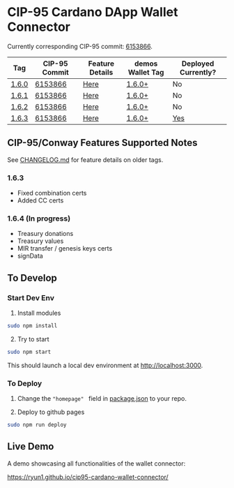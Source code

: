 # CIP-95 Cardano DApp Wallet Connector

Currently corresponding CIP-95 commit: [6153866](https://github.com/cardano-foundation/CIPs/blob/6153866bbafe874e196431f736d6bf6691359988/CIP-0095/README.md).

| Tag | CIP-95 Commit | Feature Details | demos Wallet Tag | Deployed Currently? |
| --- | ------------- | --------------- |----------------- | ------------------- |
| [1.6.0](https://github.com/Ryun1/cip95-cardano-wallet-connector/releases/tag/1.6.0) | [6153866](https://github.com/cardano-foundation/CIPs/blob/6153866bbafe874e196431f736d6bf6691359988/CIP-0095/README.md) | [Here](./CHANGELOG.md#160) | [1.6.0+](https://github.com/Ryun1/cip95-demos-wallet/tags) | No |
| [1.6.1](https://github.com/Ryun1/cip95-cardano-wallet-connector/releases/tag/1.6.1) | [6153866](https://github.com/cardano-foundation/CIPs/blob/6153866bbafe874e196431f736d6bf6691359988/CIP-0095/README.md) | [Here](./CHANGELOG.md#161) | [1.6.0+](https://github.com/Ryun1/cip95-demos-wallet/tags) | No |
| [1.6.2](https://github.com/Ryun1/cip95-cardano-wallet-connector/releases/tag/1.6.2) | [6153866](https://github.com/cardano-foundation/CIPs/blob/6153866bbafe874e196431f736d6bf6691359988/CIP-0095/README.md) | [Here](./CHANGELOG.md#162) | [1.6.0+](https://github.com/Ryun1/cip95-demos-wallet/tags) | No |
| [1.6.3](https://github.com/Ryun1/cip95-cardano-wallet-connector/releases/tag/1.6.3) | [6153866](https://github.com/cardano-foundation/CIPs/blob/6153866bbafe874e196431f736d6bf6691359988/CIP-0095/README.md) | [Here](./CHANGELOG.md#163) | [1.6.0+](https://github.com/Ryun1/cip95-demos-wallet/tags) | [Yes](https://ryun1.github.io/cip95-cardano-wallet-connector/) |

## CIP-95/Conway Features Supported Notes

See [CHANGELOG.md](./CHANGELOG.md) for feature details on older tags.

### 1.6.3
- Fixed combination certs
- Added CC certs
  
### 1.6.4 (In progress)
- Treasury donations
- Treasury values
- MIR transfer / genesis keys certs
- signData

## To Develop

### Start Dev Env

1. Install modules

```bash
sudo npm install
```

2. Try to start

```bash
sudo npm start
```

This should launch a local dev environment at [http://localhost:3000](http://localhost:3000).

### To Deploy

1. Change the `"homepage" ` field in [package.json](./package.json) to your repo.
   
2. Deploy to github pages
   
```bash
sudo npm run deploy
```

## Live Demo

A demo showcasing all functionalities of the wallet connector:

https://ryun1.github.io/cip95-cardano-wallet-connector/